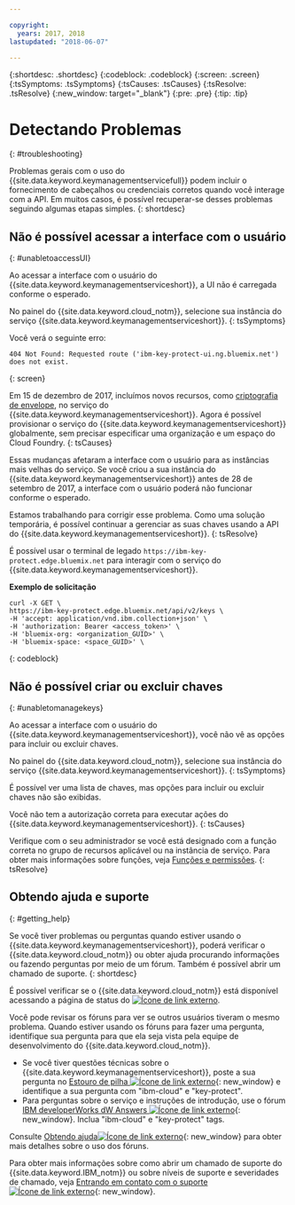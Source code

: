 ```yaml
---

copyright:
  years: 2017, 2018
lastupdated: "2018-06-07"

---
```


{:shortdesc: .shortdesc}
{:codeblock: .codeblock}
{:screen: .screen}
{:tsSymptoms: .tsSymptoms} 
{:tsCauses: .tsCauses} 
{:tsResolve: .tsResolve}
{:new_window: target="_blank"}
{:pre: .pre}
{:tip: .tip}

# Detectando Problemas
{: #troubleshooting}

Problemas gerais com o uso do {{site.data.keyword.keymanagementservicefull}} podem incluir o fornecimento de cabeçalhos ou credenciais corretos quando você interage com a API. Em muitos casos, é possível recuperar-se desses problemas seguindo algumas etapas simples.
{: shortdesc}

## Não é possível acessar a interface com o usuário
{: #unabletoaccessUI}

Ao acessar a interface com o usuário do {{site.data.keyword.keymanagementserviceshort}}, a UI não é carregada conforme o esperado.

No painel do {{site.data.keyword.cloud_notm}}, selecione sua instância do serviço {{site.data.keyword.keymanagementserviceshort}}.
{: tsSymptoms}

Você verá o seguinte erro: 
```
404 Not Found: Requested route ('ibm-key-protect-ui.ng.bluemix.net') does not exist.
```
{: screen}

Em 15 de dezembro de 2017, incluímos novos recursos, como [criptografia de envelope](/docs/services/keymgmt/concepts/keyprotect_envelope.html), no serviço do {{site.data.keyword.keymanagementserviceshort}}. Agora é possível provisionar o serviço do {{site.data.keyword.keymanagementserviceshort}} globalmente, sem precisar especificar uma organização e um espaço do Cloud Foundry.
{: tsCauses}

Essas mudanças afetaram a interface com o usuário para as instâncias mais velhas do serviço. Se você criou a sua instância do {{site.data.keyword.keymanagementserviceshort}} antes de 28 de setembro de 2017, a interface com o usuário poderá não funcionar conforme o esperado.

Estamos trabalhando para corrigir esse problema. Como uma solução temporária, é possível continuar a gerenciar as suas chaves usando a API do {{site.data.keyword.keymanagementserviceshort}}.
{: tsResolve}

É possível usar o terminal de legado `https://ibm-key-protect.edge.bluemix.net` para interagir com o serviço do {{site.data.keyword.keymanagementserviceshort}}.

**Exemplo de solicitação**

```cURL
curl -X GET \
https://ibm-key-protect.edge.bluemix.net/api/v2/keys \
-H 'accept: application/vnd.ibm.collection+json' \
-H 'authorization: Bearer <access_token>' \
-H 'bluemix-org: <organization_GUID>' \
-H 'bluemix-space: <space_GUID>' \
```
{: codeblock}

## Não é possível criar ou excluir chaves
{: #unabletomanagekeys}

Ao acessar a interface com o usuário do {{site.data.keyword.keymanagementserviceshort}}, você não vê as opções para incluir ou excluir chaves.

No painel do {{site.data.keyword.cloud_notm}}, selecione sua instância do serviço {{site.data.keyword.keymanagementserviceshort}}.
{: tsSymptoms}

É possível ver uma lista de chaves, mas opções para incluir ou excluir chaves não são exibidas. 

Você não tem a autorização correta para executar ações do {{site.data.keyword.keymanagementserviceshort}}.
{: tsCauses} 

Verifique com o seu administrador se você está designado com a função correta no grupo de recursos aplicável ou na instância de serviço. Para obter mais informações sobre funções, veja [Funções e permissões](/docs/services/keymgmt/keyprotect_manage_access.html#roles).
{: tsResolve}

## Obtendo ajuda e suporte
{: #getting_help}

Se você tiver problemas ou perguntas quando estiver usando o {{site.data.keyword.keymanagementserviceshort}}, poderá verificar o {{site.data.keyword.cloud_notm}} ou obter ajuda procurando informações ou fazendo perguntas por meio de um fórum. Também é possível abrir um chamado de suporte.
{: shortdesc}

É possível verificar se o {{site.data.keyword.cloud_notm}} está disponível acessando a página de status do [ ![Ícone de link externo](../../icons/launch-glyph.svg "Ícone de link externo")](https://console.bluemix.net/status?tags=platform,runtimes,services).

Você pode revisar os fóruns para ver se outros usuários tiveram o mesmo problema. Quando estiver usando os fóruns para fazer uma pergunta, identifique sua pergunta para que ela seja vista pela equipe de desenvolvimento do {{site.data.keyword.cloud_notm}}.

- Se você tiver questões técnicas sobre o {{site.data.keyword.keymanagementserviceshort}}, poste a sua pergunta no [Estouro de pilha ![Ícone de link externo](../../icons/launch-glyph.svg "Ícone de link externo")](http://stackoverflow.com/search?q=key-protect+ibm-cloud){: new_window} e identifique a sua pergunta com "ibm-cloud" e "key-protect".
- Para perguntas sobre o serviço e instruções de introdução, use o fórum [IBM developerWorks dW Answers ![Ícone de link externo](../../icons/launch-glyph.svg "Ícone de link externo")](https://developer.ibm.com/answers/topics/key-protect/?smartspace=bluemix){: new_window}. Inclua "ibm-cloud" e "key-protect" tags.

Consulte [Obtendo ajuda![Ícone de link externo](../../icons/launch-glyph.svg "Ícone de link externo")](https://console.bluemix.net/docs/support/index.html#getting-help){: new_window} para obter mais detalhes sobre o uso dos fóruns.

Para obter mais informações sobre como abrir um chamado de suporte do {{site.data.keyword.IBM_notm}} ou sobre níveis de suporte e severidades de chamado, veja [Entrando em contato com o suporte ![Ícone de link externo](../../icons/launch-glyph.svg "Ícone de link externo")](https://console.bluemix.net/docs/support/index.html#contacting-support){: new_window}.
